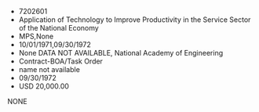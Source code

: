 * 7202601
* Application of Technology to Improve Productivity in the    Service Sector of the National Economy
* MPS,None
* 10/01/1971,09/30/1972
* None   DATA NOT AVAILABLE, National Academy of Engineering
* Contract-BOA/Task Order
*   name not available
* 09/30/1972
* USD 20,000.00

NONE